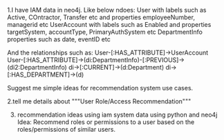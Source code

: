1.I have IAM data in neo4j. Like below ndoes:
User with labels such as Active, COntractor, Transfer etc and properties employeeNumber, managerid etc
UserAccount with labels such as Enabled and properties targetSystem, accountType, PrimaryAuthSystem etc
DepartmentInfo properties such as date, eventID etc

And the relationships such as:
User-[:HAS_ATTRIBUTE]->UserAccount
User-[:HAS_ATTRIBUTE]->(di:DepartmentInfo)-[:PREVIOUS]->(di2:DepartmentInfo)
                        di->[:CURRENT]->(d:Department)
                        di->[:HAS_DEPARTMENT]->(d)
                        
Suggest me simple ideas for recommendation system use cases.

2.tell me details about """User Role/Access Recommendation"""

3. recommendation ideas using iam system data using python and neo4j
    Idea: Recommend roles or permissions to a user based on the roles/permissions of similar users.